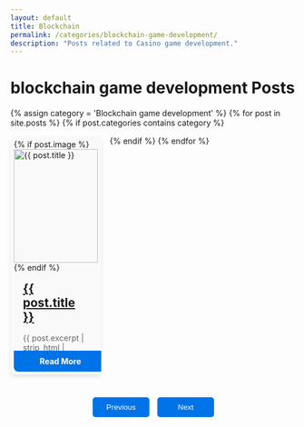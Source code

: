 ```yaml
---
layout: default
title: Blockchain
permalink: /categories/blockchain-game-development/
description: "Posts related to Casino game development."
---
```

<style>
  /* Existing styles */
  .posts-container {
    display: flex;
    flex-wrap: wrap;
    justify-content: start;
    gap: 15px;
  }

  .post-card {
    background-color: #f9f9f9;
    border-radius: 8px;
    position:relative;
    overflow: hidden;
    display: flex;
    flex-direction: column;
    justify-content: space-between;
    box-shadow: 0 4px 6px rgba(0, 0, 0, 0.1);
    width: calc(100% / 3 - 20px);
    max-width: 290px;
    transition: transform 0.3s ease;
    padding: 6px;
  }

  .post-card img {
    width: 100%;
    height: 200px;
    object-fit: cover;
  }

  .post-card h2 {
    font-size: 1.5em;
    margin: 16px;
    color: #333;
  }

  .post-card p {
    margin: 0 16px 16px;
    color: #666;
  }

  .read-more {
    display: block;
    text-align: center;
    padding: 10px;
    margin-top: auto;
    position:absolute;
    bottom:5px;
    width:90%;
    background-color: #0073e6;
    color: white;
    text-decoration: none;
    border-radius: 0 0 8px 8px;
    font-weight: bold;
  }

  .read-more:hover {
    background-color: #005bb5;
  }

  .post-card:hover {
    transform: translateY(-5px);
  }

  /* Responsive */
  @media (max-width: 768px) {
    .post-card {
      width: calc(100% / 2 - 20px);
    }
  }

  @media (max-width: 480px) {
    .post-card {
      width: 100%;
    }
  }

  /* Pagination styles */
  .pagination {
    text-align: center;
    margin-top: 20px;
  }
  #page-numbers{
    width:50px !important;
    border-radius  :50px !important;
  }
  .page-number{
    width:50px !important;
    border-radius  :50px !important;

  }
  .active {
    width:50px !important;
    border-radius  :50px !important;
    background-color: #54a0ef !important;
    color:black !important;

  }
  .pagination button {
    background-color: #0073e6;
    color: white;
    border: none;
    padding: 10px 20px;
    margin: 20px 5px;
    border-radius: 5px;
    cursor: pointer;
    width:100px
    
  }

  .pagination button.disabled {
    background-color: #cccccc;
    cursor: not-allowed;
  }
</style>

<h1>blockchain game development Posts</h1>

<div class="posts-container">
  {% assign category = 'Blockchain game development' %}
  {% for post in site.posts %}
    {% if post.categories contains category %}
      <div class="post-card">
        {% if post.image %}
          <img src="{{ post.image | absolute_url }}" alt="{{ post.title }}">
        {% endif %}
        <h2><a href="{{ post.url | absolute_url }}">{{ post.title }}</a></h2>
        <p class="discription">{{ post.excerpt | strip_html | truncate: 150 }}</p>
        <a href="{{ post.url | absolute_url }}" class="read-more">Read More</a>
      </div>
    {% endif %}
  {% endfor %}
</div>

<div class="pagination">
  <button id="prev-page">Previous</button>
  <span id="page-numbers"></span>
  <button id="next-page">Next</button>
</div>

<script>
  document.addEventListener('DOMContentLoaded', function() {
    const postsPerPage = 6;
    const posts = Array.from(document.querySelectorAll('.post-card'));
    let currentPage = 1;
    const totalPages = Math.ceil(posts.length / postsPerPage);

    function showPage(page) {
      const startIndex = (page - 1) * postsPerPage;
      const endIndex = startIndex + postsPerPage;

      posts.forEach((post, index) => {
        post.style.display = (index >= startIndex && index < endIndex) ? 'block' : 'none';
      });

      updatePageNumbers(page);
      document.getElementById('prev-page').classList.toggle('disabled', page === 1);
      document.getElementById('next-page').classList.toggle('disabled', page === totalPages);
    }

    function updatePageNumbers(page) {
      const pageNumbers = document.getElementById('page-numbers');
      pageNumbers.innerHTML = '';

      for (let i = Math.max(1, page - 3); i <= Math.min(totalPages, page + 3); i++) {
        const pageNumber = document.createElement('button');
        pageNumber.textContent = i;
        pageNumber.className = 'page-number';
        if (i === page) {
          pageNumber.classList.add('active');
        }
        pageNumber.addEventListener('click', function() {
          currentPage = i;
          showPage(currentPage);
        });
        pageNumbers.appendChild(pageNumber);
      }
    }

    document.getElementById('prev-page').addEventListener('click', function() {
      if (currentPage > 1) {
        currentPage--;
        showPage(currentPage);
      }
    });

    document.getElementById('next-page').addEventListener('click', function() {
      if (currentPage < totalPages) {
        currentPage++;
        showPage(currentPage);
      }
    });

    // Initial display
    showPage(currentPage);
  });
</script>
